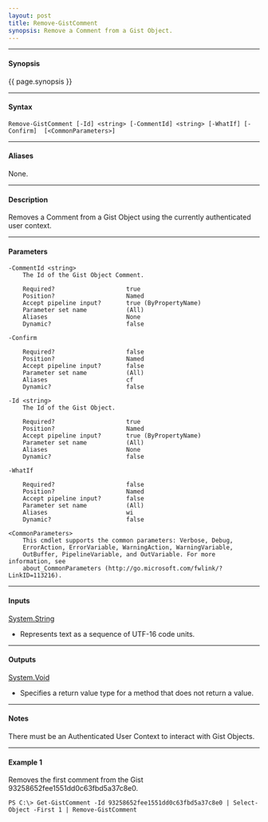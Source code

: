 ```yaml
---
layout: post
title: Remove-GistComment
synopsis: Remove a Comment from a Gist Object.
---
```


---

#### **Synopsis**

{{ page.synopsis }}

---

#### **Syntax**

```
Remove-GistComment [-Id] <string> [-CommentId] <string> [-WhatIf] [-Confirm]  [<CommonParameters>]
```

---

#### **Aliases**

None.

---

#### **Description**

Removes a Comment from a Gist Object using the currently authenticated user context.

---

#### **Parameters**

```
-CommentId <string>
    The Id of the Gist Object Comment.
    
    Required?                    true
    Position?                    Named
    Accept pipeline input?       true (ByPropertyName)
    Parameter set name           (All)
    Aliases                      None
    Dynamic?                     false
    
-Confirm
    
    Required?                    false
    Position?                    Named
    Accept pipeline input?       false
    Parameter set name           (All)
    Aliases                      cf
    Dynamic?                     false
    
-Id <string>
    The Id of the Gist Object.
    
    Required?                    true
    Position?                    Named
    Accept pipeline input?       true (ByPropertyName)
    Parameter set name           (All)
    Aliases                      None
    Dynamic?                     false
    
-WhatIf
    
    Required?                    false
    Position?                    Named
    Accept pipeline input?       false
    Parameter set name           (All)
    Aliases                      wi
    Dynamic?                     false
    
<CommonParameters>
    This cmdlet supports the common parameters: Verbose, Debug,
    ErrorAction, ErrorVariable, WarningAction, WarningVariable,
    OutBuffer, PipelineVariable, and OutVariable. For more information, see 
    about_CommonParameters (http://go.microsoft.com/fwlink/?LinkID=113216). 
```

---

#### **Inputs**

[System.String](https://msdn.microsoft.com/en-us/library/system.string%28v=vs.110%29.aspx)

* Represents text as a sequence of UTF-16 code units.

---

#### **Outputs**

[System.Void](https://msdn.microsoft.com/en-us/library/system.void%28v=vs.110%29.aspx)

* Specifies a return value type for a method that does not return a value.

---

#### **Notes**

There must be an Authenticated User Context to interact with Gist Objects.

---

#### **Example 1**

Removes the first comment from the Gist 93258652fee1551dd0c63fbd5a37c8e0.

```
PS C:\> Get-GistComment -Id 93258652fee1551dd0c63fbd5a37c8e0 | Select-Object -First 1 | Remove-GistComment
```
